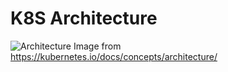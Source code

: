 # K8S Architecture
![Architecture](https://kubernetes.io/images/docs/kubernetes-cluster-architecture.svg)
Image from https://kubernetes.io/docs/concepts/architecture/


